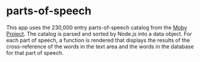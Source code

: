 parts-of-speech
===============

This app uses the 230,000 entry parts-of-speech catalog from the [Moby Project](http://icon.shef.ac.uk/Moby/). The catalog is parsed and sorted by Node.js into a data object. For each part of speech, a function is rendered that displays the results of the cross-reference of the words in the text area and the words in the database for that part of speech.
